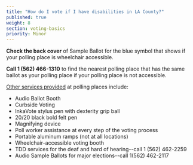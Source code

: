 ```yaml
---
title: "How do I vote if I have disabilities in LA County?"
published: true
weight: 8
section: voting-basics
priority: Minor
---
```

**Check the back cover** of Sample Ballot for the blue symbol that shows if your polling place is wheelchair accessible.  

**Call 1 (562) 466-1310** to find the nearest polling place that has the same ballot as  your polling place if your polling place is not accessible.  

[Other services provided](http://www.lavote.net/home/voting-elections/voting-options/voting-accessibility/election-day-services) at polling places include:  
- Audio Ballot Booth  
- Curbside Voting  
- InkaVote stylus pen with dexterity grip ball  
- 20/20 black bold felt pen  
- Magnifying device  
- Poll worker assistance at every step of the voting process  
- Portable aluminum ramps (not at all locations)  
- Wheelchair-accessible voting booth  
- TDD services for the deaf and hard of hearing--call 1 (562) 462-2259  
- Audio Sample Ballots for major elections--call 1(562) 462-2117  



